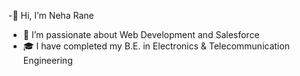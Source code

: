 -👋 Hi, I’m Neha Rane
- 👀 I’m passionate about Web Development and Salesforce
- 🎓 I have completed my B.E. in Electronics & Telecommunication Engineering

